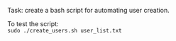 Task: create a bash script for automating user creation.   

To test the script:  
``
sudo ./create_users.sh user_list.txt
``